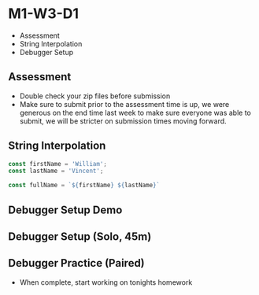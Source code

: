 # M1-W3-D1

- Assessment
- String Interpolation
- Debugger Setup

## Assessment

- Double check your zip files before submission
- Make sure to submit prior to the assessment time is up, we were generous on the end time last week to make sure everyone was able to submit, we will be stricter on submission times moving forward.

## String Interpolation

```js
const firstName = 'William';
const lastName = 'Vincent';

const fullName = `${firstName} ${lastName}`
```

## Debugger Setup Demo

## Debugger Setup (Solo, 45m)

## Debugger Practice (Paired)

- When complete, start working on tonights homework